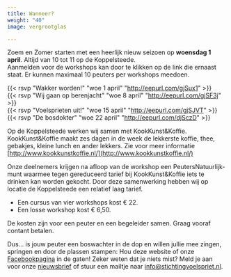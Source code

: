 ```yaml
---
title: Wanneer?
weight: "40"
image: vergrootglas

---
```

Zoem en Zomer starten met een heerlijk nieuw seizoen op **woensdag 1 april**. Altijd van 10 tot 11 op de Koppelsteede.  
Aanmelden voor de workshops kan door te klikken op de link die ernaast staat. Er kunnen maximaal 10 peuters per workshops meedoen.

{{< rsvp "Wakker worden!" "woe 1 april" "http://eepurl.com/gjSux1" >}}  
{{< rsvp "Wij gaan op berenjacht" "woe 8 april" "http://eepurl.com/gjSF3j" >}}  
{{< rsvp "Voelsprieten uit!" "woe 15 april" "http://eepurl.com/gjSJVT" >}}  
{{< rsvp "De bosdokter" "woe 22 april" "http://eepurl.com/djSczD" >}}

Op de Koppelsteede werken wij samen met KookKunst&Koffie. KookKunst&Koffie maakt zes dagen in de week de lekkerste koffie, thee, gebakjes, kleine lunch en ander lekkers. Zie voor meer informatie​ [http://www.kookkunstkoffie.nl/](http://www.kookkunstkoffie.nl/)

Onze deelnemers krijgen na afloop van de workshop een PeutersNatuurlijk-munt waarmee tegen gereduceerd tarief bij KookKunst&Koffie iets te drinken kan worden gekocht. Door deze samenwerking hebben wij op locatie de Koppelsteede een relatief laag tarief.

* Een cursus van vier workshops kost € 22.
* Een losse workshop kost € 6,50.

De kosten zijn voor een peuter en een begeleider samen. Graag vooraf contant betalen.

Dus… is jouw peuter een boswachter in de dop en willen jullie mee zingen, springen en door de plassen stampen: Hou deze website of onze [Facebookpagina](https://www.facebook.com/stichtingvoelspriet) in de gaten! Zeker weten dat je niets mist? Meld je aan voor onze [nieuwsbrief](http://eepurl.com/c2cvsv) of stuur een mailtje naar [info@stichtingvoelspriet.nl](mailto:info@stichtingvoelspriet.nl).